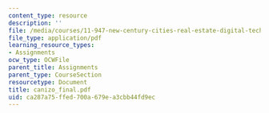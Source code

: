 ```yaml
---
content_type: resource
description: ''
file: /media/courses/11-947-new-century-cities-real-estate-digital-technology-and-design-fall-2004/ca287a75ffed700a679ea3cbb44fd9ec_canizo_final.pdf
file_type: application/pdf
learning_resource_types:
- Assignments
ocw_type: OCWFile
parent_title: Assignments
parent_type: CourseSection
resourcetype: Document
title: canizo_final.pdf
uid: ca287a75-ffed-700a-679e-a3cbb44fd9ec
---
```

